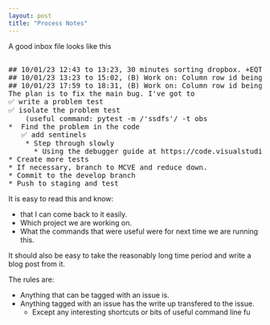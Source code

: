 ```yaml
--- 
layout: post
title: "Process Notes"
--- 
```


A good inbox file looks like this 

<pre> 
## 10/01/23 12:43 to 13:23, 30 minutes sorting dropbox. +EQT
## 10/01/23 13:23 to 15:02, (B) Work on: Column row id being shown when there is no overlaying label.  https://github.com/eQualityTime/TheOpenVoiceFactory/issues/145 +EQT
## 10/01/23 17:59 to 18:31, (B) Work on: Column row id being shown when there is no overlaying label.  https://github.com/eQualityTime/TheOpenVoiceFactory/issues/145 +EQT
The plan is to fix the main bug. I've got to 
✅ write a problem test
✅ isolate the problem test
    (useful command: pytest -m /'ssdfs'/ -t obs
*  Find the problem in the code 
   ✅ add sentinels 
    * Step through slowly 
      * Using the debugger guide at https://code.visualstudio.com/docs/editor/debugging 
* Create more tests
* If necessary, branch to MCVE and reduce down.  
* Commit to the develop branch 
* Push to staging and test 
</pre>

It is easy to read this and know: 
* that I can come back to it easily. 
* Which project we are working on. 
* What the commands that were useful were for next time we are running this. 

It should also be easy to take the reasonably long time period and write a blog post from it. 

The rules are: 

* Anything that can be tagged with an issue is. 
* Anything tagged with an issue has the write up transfered to the issue. 
  * Except any interesting shortcuts or bits of useful command line fu 

